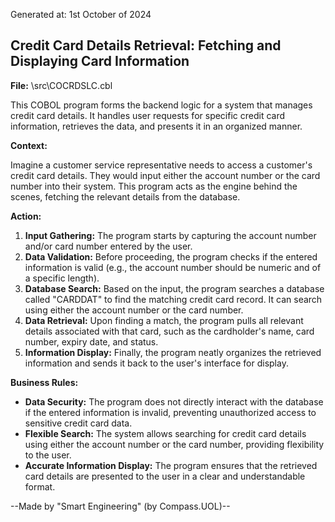 Generated at: 1st October of 2024

##  Credit Card Details Retrieval: Fetching and Displaying Card Information

**File:**  \src\COCRDSLC.cbl

This COBOL program forms the backend logic for a system that manages credit card details. It handles user requests for specific credit card information, retrieves the data, and presents it in an organized manner.

**Context:**

Imagine a customer service representative needs to access a customer's credit card details. They would input either the account number or the card number into their system. This program acts as the engine behind the scenes, fetching the relevant details from the database.

**Action:**

1. **Input Gathering:** The program starts by capturing the account number and/or card number entered by the user.
2. **Data Validation:** Before proceeding, the program checks if the entered information is valid (e.g., the account number should be numeric and of a specific length). 
3. **Database Search:** Based on the input, the program searches a database called "CARDDAT" to find the matching credit card record. It can search using either the account number or the card number.
4. **Data Retrieval:** Upon finding a match, the program pulls all relevant details associated with that card, such as the cardholder's name, card number, expiry date, and status.
5. **Information Display:** Finally, the program neatly organizes the retrieved information and sends it back to the user's interface for display.

**Business Rules:**

* **Data Security:** The program does not directly interact with the database if the entered information is invalid, preventing unauthorized access to sensitive credit card data.
* **Flexible Search:** The system allows searching for credit card details using either the account number or the card number, providing flexibility to the user.
* **Accurate Information Display:** The program ensures that the retrieved card details are presented to the user in a clear and understandable format.

--Made by "Smart Engineering" (by Compass.UOL)--